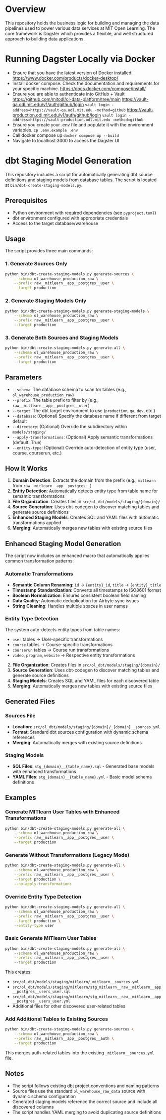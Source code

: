 # Overview

This repository holds the business logic for building and managing the data pipelines used to power various data
services at MIT Open Learning. The core framework is Dagster which provides a flexible, and well structured approach to
building data applications.

# Running Dagster Locally via Docker
- Ensure that you have the latest version of Docker installed.
    https://www.docker.com/products/docker-desktop/
- Install docker compose. Check the documentation and requirements for your specific machine.
    https://docs.docker.com/compose/install/
- Ensure you are able to authenticate into GitHub + Vault
    https://github.com/mitodl/ol-data-platform/tree/main
    https://vault-qa.odl.mit.edu/v1/auth/github/login
    `vault login -address=https://vault-qa.odl.mit.edu -method=github`
    https://vault-production.odl.mit.edu/v1/auth/github/login
    `vault login -address=https://vault-production.odl.mit.edu -method=github`
- Ensure you create your .env file and populate it with the environment variables.
    `cp .env.example .env`
- Call docker compose up
    `docker compose up --build`
- Navigate to localhost:3000 to access the Dagster UI

# dbt Staging Model Generation

This repository includes a script for automatically generating dbt source definitions and staging models from database tables. The script is located at `bin/dbt-create-staging-models.py`.

## Prerequisites

- Python environment with required dependencies (see `pyproject.toml`)
- dbt environment configured with appropriate credentials
- Access to the target database/warehouse

## Usage

The script provides three main commands:

### 1. Generate Sources Only

```bash
python bin/dbt-create-staging-models.py generate-sources \
    --schema ol_warehouse_production_raw \
    --prefix raw__mitlearn__app__postgres__user \
    --target production
```

### 2. Generate Staging Models Only

```bash
python bin/dbt-create-staging-models.py generate-staging-models \
    --schema ol_warehouse_production_raw \
    --prefix raw__mitlearn__app__postgres__user \
    --target production
```

### 3. Generate Both Sources and Staging Models

```bash
python bin/dbt-create-staging-models.py generate-all \
    --schema ol_warehouse_production_raw \
    --prefix raw__mitlearn__app__postgres__user \
    --target production
```

## Parameters

- `--schema`: The database schema to scan for tables (e.g., `ol_warehouse_production_raw`)
- `--prefix`: The table prefix to filter by (e.g., `raw__mitlearn__app__postgres__user`)
- `--target`: The dbt target environment to use (`production`, `qa`, `dev`, etc.)
- `--database`: (Optional) Specify the database name if different from target default
- `--directory`: (Optional) Override the subdirectory within `models/staging/`
- `--apply-transformations`: (Optional) Apply semantic transformations (default: True)
- `--entity-type`: (Optional) Override auto-detection of entity type (user, course, courserun, etc.)

## How It Works

1. **Domain Detection**: Extracts the domain from the prefix (e.g., `mitlearn` from `raw__mitlearn__app__postgres__`)
2. **Entity Detection**: Automatically detects entity type from table name for semantic transformations
3. **File Organization**: Creates files in `src/ol_dbt/models/staging/{domain}/`
4. **Source Generation**: Uses dbt-codegen to discover matching tables and generate source definitions
5. **Enhanced Staging Models**: Creates SQL and YAML files with automatic transformations applied
6. **Merging**: Automatically merges new tables with existing source files

## Enhanced Staging Model Generation

The script now includes an enhanced macro that automatically applies common transformation patterns:

### Automatic Transformations
- **Semantic Column Renaming**: `id` → `{entity}_id`, `title` → `{entity}_title`
- **Timestamp Standardization**: Converts all timestamps to ISO8601 format
- **Boolean Normalization**: Ensures consistent boolean field naming
- **Data Quality**: Automatic deduplication for Airbyte sync issues
- **String Cleaning**: Handles multiple spaces in user names

### Entity Type Detection
The system auto-detects entity types from table names:
- `user` tables → User-specific transformations
- `course` tables → Course-specific transformations
- `courserun` tables → Course run transformations
- `video`, `program`, `website` → Respective entity transformations
2. **File Organization**: Creates files in `src/ol_dbt/models/staging/{domain}/`
3. **Source Generation**: Uses dbt-codegen to discover matching tables and generate source definitions
4. **Staging Models**: Creates SQL and YAML files for each discovered table
5. **Merging**: Automatically merges new tables with existing source files

## Generated Files

### Sources File
- **Location**: `src/ol_dbt/models/staging/{domain}/_{domain}__sources.yml`
- **Format**: Standard dbt sources configuration with dynamic schema references
- **Merging**: Automatically merges with existing source definitions

### Staging Models
- **SQL Files**: `stg_{domain}__{table_name}.sql` - Generated base models with enhanced transformations
- **YAML Files**: `stg_{domain}__{table_name}.yml` - Basic model schema definitions

## Examples

### Generate MITlearn User Tables with Enhanced Transformations
```bash
python bin/dbt-create-staging-models.py generate-all \
    --schema ol_warehouse_production_raw \
    --prefix raw__mitlearn__app__postgres__user \
    --target production
```

### Generate Without Transformations (Legacy Mode)
```bash
python bin/dbt-create-staging-models.py generate-all \
    --schema ol_warehouse_production_raw \
    --prefix raw__mitlearn__app__postgres__user \
    --target production \
    --no-apply-transformations
```

### Override Entity Type Detection
```bash
python bin/dbt-create-staging-models.py generate-all \
    --schema ol_warehouse_production_raw \
    --prefix raw__mitlearn__app__postgres__user \
    --target production \
    --entity-type user
```

### Basic Generate MITlearn User Tables
```bash
python bin/dbt-create-staging-models.py generate-all \
    --schema ol_warehouse_production_raw \
    --prefix raw__mitlearn__app__postgres__user \
    --target production
```

This creates:
- `src/ol_dbt/models/staging/mitlearn/_mitlearn__sources.yml`
- `src/ol_dbt/models/staging/mitlearn/stg_mitlearn__raw__mitlearn__app__postgres__users_user.sql`
- `src/ol_dbt/models/staging/mitlearn/stg_mitlearn__raw__mitlearn__app__postgres__users_user.yml`
- Additional files for other discovered user-related tables

### Add Additional Tables to Existing Sources
```bash
python bin/dbt-create-staging-models.py generate-sources \
    --schema ol_warehouse_production_raw \
    --prefix raw__mitlearn__app__postgres__auth \
    --target production
```

This merges auth-related tables into the existing `_mitlearn__sources.yml` file.

## Notes

- The script follows existing dbt project conventions and naming patterns
- Source files use the standard `ol_warehouse_raw_data` source with dynamic schema configuration
- Generated staging models reference the correct source and include all discovered columns
- The script handles YAML merging to avoid duplicating source definitions
